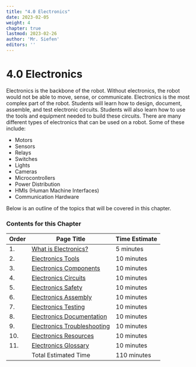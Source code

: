 ```yaml
---
title: "4.0 Electronics"
date: 2023-02-05
weight: 4
chapter: true
lastmod: 2023-02-26
author: 'Mr. Siefen'
editors: ''
---
```


# 4.0 Electronics

Electronics is the backbone of the robot. Without electronics, the robot would not be able to move, sense, or communicate. Electronics is the most complex part of the robot. Students will learn how to design, document, assemble, and test electronic circuits. Students will also learn how to use the tools and equipment needed to build these circuits. There are many different types of electronics that can be used on a robot. Some of these include:

- Motors
- Sensors
- Relays
- Switches
- Lights
- Cameras
- Microcontrollers
- Power Distribution
- HMIs (Human Machine Interfaces)
- Communication Hardware

Below is an outline of the topics that will be covered in this chapter.

### Contents for this Chapter

| Order | Page Title | Time Estimate |
| --- | --- | --- |
| 1. | [What is Electronics?](/electronics/what-is-electronics/) | 5 minutes |
| 2. | [Electronics Tools](/electronics/electronics-tools/) | 10 minutes |
| 3. | [Electronics Components](/electronics/electronics-components/) | 10 minutes |
| 4. | [Electronics Circuits](/electronics/electronics-circuits/) | 10 minutes |
| 5. | [Electronics Safety](/electronics/electronics-safety/) | 10 minutes |
| 6. | [Electronics Assembly](/electronics/electronics-assembly/) | 10 minutes |
| 7. | [Electronics Testing](/electronics/electronics-testing/) | 10 minutes |
| 8. | [Electronics Documentation](/electronics/electronics-documentation/) | 10 minutes |
| 9. | [Electronics Troubleshooting](/electronics/electronics-troubleshooting/) | 10 minutes |
| 10. | [Electronics Resources](/electronics/electronics-resources/) | 10 minutes |
| 11. | [Electronics Glossary](/electronics/electronics-glossary/) | 10 minutes |
|     | Total Estimated Time | 110 minutes |